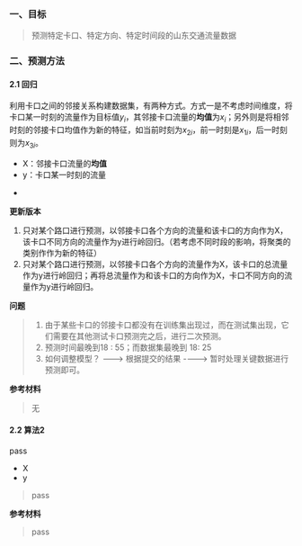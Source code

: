 [@__@]:pass代表自行填充

### 一、目标

>预测特定卡口、特定方向、特定时间段的山东交通流量数据

> 

### 二、预测方法

#### 2.1 回归

​	利用卡口之间的邻接关系构建数据集，有两种方式。方式一是不考虑时间维度，将卡口某一时刻的流量作为目标值$y_i$，其邻接卡口流量的**均值**为$x_i$；另外则是将相邻时刻的邻接卡口均值作为新的特征，如当前时刻为$x_{2i}$，前一时刻是$x_{1i}$，后一时刻则为$x_{3i}$。

- X：邻接卡口流量的**均值**
- y：卡口某一时刻的流量

+ 

**更新版本**

1. 只对某个路口进行预测，以邻接卡口各个方向的流量和该卡口的方向作为X，该卡口不同方向的流量作为y进行岭回归。（若考虑不同时段的影响，将聚类的类别作作为新的特征）
2. 只对某个路口进行预测，以邻接卡口各个方向的流量作为X，该卡口的总流量作为y进行岭回归；再将总流量作为和该卡口的方向作为X，卡口不同方向的流量作为y进行岭回归。





**问题**

> 1. 由于某些卡口的邻接卡口都没有在训练集出现过，而在测试集出现，它们需要在其他测试卡口预测完之后，进行二次预测。
>2. 预测时间最晚到18 : 55；而数据集最晚到 18: 25
> 3. 如何调整模型？ --->  根据提交的结果  ----> 暂时处理关键数据进行预测即可。

**参考材料**

>无



#### 2.2 算法2

pass

+ X
+ y

> pass

 **参考材料**

> pass


